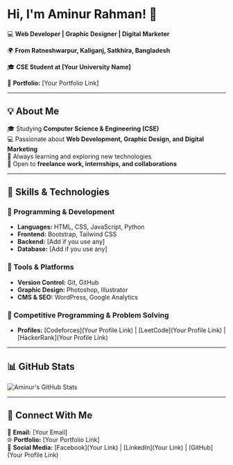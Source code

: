 # Hi, I'm Aminur Rahman! 👋

💻 **Web Developer | Graphic Designer | Digital Marketer**

🌍 **From Ratneshwarpur, Kaliganj, Satkhira, Bangladesh**

🎓 **CSE Student at [Your University Name]**

📂 **Portfolio:** [Your Portfolio Link]

---

## 💡 About Me

🎓 Studying **Computer Science & Engineering (CSE)**  
💻 Passionate about **Web Development, Graphic Design, and Digital Marketing**  
🚀 Always learning and exploring new technologies  
🎯 Open to **freelance work, internships, and collaborations**  

---

## 🚀 Skills & Technologies

### 🔹 Programming & Development
- **Languages:** HTML, CSS, JavaScript, Python  
- **Frontend:** Bootstrap, Tailwind CSS  
- **Backend:** [Add if you use any]  
- **Database:** [Add if you use any]  

### 🔹 Tools & Platforms
- **Version Control:** Git, GitHub  
- **Graphic Design:** Photoshop, Illustrator  
- **CMS & SEO:** WordPress, Google Analytics  

### 🔹 Competitive Programming & Problem Solving
- **Profiles:** [Codeforces](Your Profile Link) | [LeetCode](Your Profile Link) | [HackerRank](Your Profile Link)  

---

## 📊 GitHub Stats

![Aminur's GitHub Stats](https://github-readme-stats.vercel.app/api?username=aminurrahman4078&show_icons=true&theme=radical)

---

## 📢 Connect With Me

📩 **Email:** [Your Email]  
🌐 **Portfolio:** [Your Portfolio Link]  
🔗 **Social Media:** [Facebook](Your Link) | [LinkedIn](Your Link) | [GitHub](Your Profile Link)  

